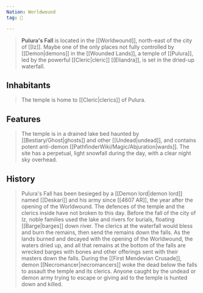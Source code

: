 ```yaml
---
Nation: Worldwound
tag: 🕍

---
```


> **Pulura's Fall** is located in the [[Worldwound]], north-east of the city of [[Iz]]. Maybe one of the only places not fully controlled by [[Demon|demons]] in the [[Wounded Lands]], a temple of [[Pulura]], led by the powerful [[Cleric|cleric]] [[Eliandra]], is set in the dried-up waterfall.



## Inhabitants

> The temple is home to [[Cleric|clerics]] of Pulura.


## Features

> The temple is in a drained lake bed haunted by [[Bestiary/Ghost|ghosts]] and other [[Undead|undead]], and contains potent anti-demon [[PathfinderWiki/Magic/Abjuration|wards]]. The site has a perpetual, light snowfall during the day, with a clear night sky overhead.


## History

> Pulura's Fall has been besieged by a [[Demon lord|demon lord]] named [[Deskari]] and his army since [[4607 AR]], the year after the opening of the Worldwound. The defences of the temple and the clerics inside have not broken to this day. Before the fall of the city of Iz, noble families used the lake and rivers for burials, floating [[Barge|barges]] down river. The clerics at the waterfall would bless and burn the remains, then send the remains down the falls. As the lands burned and decayed with the opening of the Worldwound, the waters dried up, and all that remains at the bottom of the falls are wrecked barges with bones and other offerings sent with their masters down the falls.
> During the [[First Mendevian Crusade]], demon [[Necromancer|necromancers]] woke the dead below the falls to assault the temple and its clerics. Anyone caught by the undead or demon army trying to escape or giving aid to the temple is hunted down and killed.








